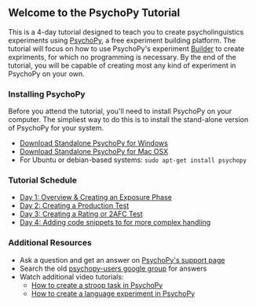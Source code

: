 ## Welcome to the PsychoPy Tutorial

This is a 4-day tutorial designed to teach you to create psycholinguistics experiments using [PsychoPy](http://psychopy.org/about/overview.html), a free experiment building platform.  The tutorial will focus on how to use PsychoPy's experiment [Builder](http://psychopy.org/builder/builder.html#builder) to create expriments, for which no programming is necessary.  By the end of the tutorial, you will be capable of creating most any kind of experiment in PsychoPy on your own.


### Installing PsychoPy

Before you attend the tutorial, you'll need to install PsychoPy on your computer.  The simpliest way to do this is to install the stand-alone version of PsychoPy for your system. 

- [Download Standalone PsychoPy for Windows](https://github.com/psychopy/psychopy/releases/download/1.85.2/StandalonePsychoPy-1.85.2-win32.exe)
- [Download Standalone PsychoPy for Mac OSX](https://github.com/psychopy/psychopy/releases/download/1.85.2/StandalonePsychoPy-1.85.2-OSX_64bit.dmg)
- For Ubuntu or debian-based systems: 
```sudo apt-get install psychopy```

### Tutorial Schedule

- [Day 1: Overview & Creating an Exposure Phase](day-1.md)
- [Day 2: Creating a Production Test](day-2.md)
- [Day 3: Creating a Rating or 2AFC Test](day-3.md)
- [Day 4: Adding code snippets to for more complex handling](day-4.md)

### Additional Resources
- Ask a question and get an answer on [PsychoPy's support page](http://discourse.psychopy.org/)
- Search the old [psychopy-users google group](https://groups.google.com/forum/#!forum/psychopy-users) for answers
- Watch additional video tutorials:
  - [How to create a stroop task in PsychoPy](https://www.youtube.com/watch?v=VV6qhuQgsiI)
  - [How to create a language experiment in PsychoPy](https://www.youtube.com/watch?v=WKJBbVnQkj0)
